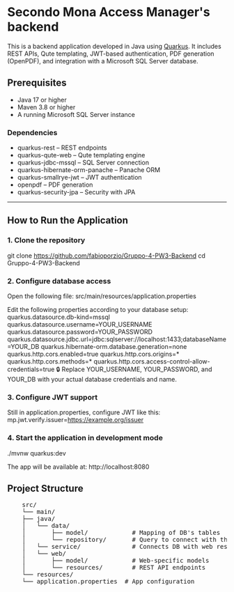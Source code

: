 # Secondo Mona Access Manager's backend

This is a backend application developed in Java using [Quarkus](https://quarkus.io/). 
It includes REST APIs, Qute templating, JWT-based authentication, PDF generation (OpenPDF), and integration with a Microsoft SQL Server database.

## Prerequisites

- Java 17 or higher
- Maven 3.8 or higher
- A running Microsoft SQL Server instance

### Dependencies

- quarkus-rest – REST endpoints
- quarkus-qute-web – Qute templating engine
- quarkus-jdbc-mssql – SQL Server connection
- quarkus-hibernate-orm-panache – Panache ORM
- quarkus-smallrye-jwt – JWT authentication
- openpdf – PDF generation
- quarkus-security-jpa – Security with JPA

---

## How to Run the Application

### 1. Clone the repository

git clone https://github.com/fabioporzio/Gruppo-4-PW3-Backend
cd Gruppo-4-PW3-Backend

### 2. Configure database access

Open the following file: 
src/main/resources/application.properties

Edit the following properties according to your database setup:
quarkus.datasource.db-kind=mssql
quarkus.datasource.username=YOUR_USERNAME
quarkus.datasource.password=YOUR_PASSWORD
quarkus.datasource.jdbc.url=jdbc:sqlserver://localhost:1433;databaseName=YOUR_DB
quarkus.hibernate-orm.database.generation=none
quarkus.http.cors.enabled=true
quarkus.http.cors.origins=*
quarkus.http.cors.methods=*
quarkus.http.cors.access-control-allow-credentials=true
🔒 Replace YOUR_USERNAME, YOUR_PASSWORD, and YOUR_DB with your actual database credentials and name.

### 3. Configure JWT support

Still in application.properties, configure JWT like this:
mp.jwt.verify.issuer=https://example.org/issuer

### 4. Start the application in development mode

./mvnw quarkus:dev

The app will be available at:
http://localhost:8080

## Project Structure

<pre>
    src/
    └── main/
    ├── java/
    │   └── data/
    │       ├── model/            # Mapping of DB's tables
    │       └── repository/       # Query to connect with the DB
    │   └── service/              # Connects DB with web responses and viceversa
    │   └── web/
    │       ├── model/            # Web-specific models
    │       └── resources/        # REST API endpoints
    └── resources/
    └── application.properties  # App configuration
</pre>
